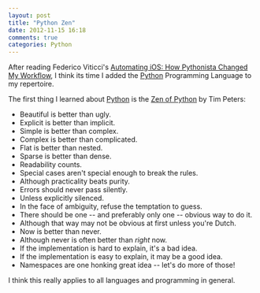 ```yaml
---
layout: post
title: "Python Zen"
date: 2012-11-15 16:18
comments: true
categories: Python
---
```


After reading Federico Viticci's [Automating iOS: How Pythonista Changed My Workflow](http://www.macstories.net/stories/automating-ios-how-pythonista-changed-my-workflow/), I think its time I added the [Python](http://www.python.org) Programming Language to my repertoire.

The first thing I learned about [Python](http://www.python.org) is the [Zen of Python](http://www.python.org/dev/peps/pep-0020/) by Tim Peters:

- Beautiful is better than ugly.
- Explicit is better than implicit.
- Simple is better than complex.
- Complex is better than complicated.
- Flat is better than nested.
- Sparse is better than dense.
- Readability counts.
- Special cases aren't special enough to break the rules.
- Although practicality beats purity.
- Errors should never pass silently.
- Unless explicitly silenced.
- In the face of ambiguity, refuse the temptation to guess.
- There should be one -- and preferably only one -- obvious way to do it.
- Although that way may not be obvious at first unless you're Dutch.
- Now is better than never.
- Although never is often better than *right* now.
- If the implementation is hard to explain, it's a bad idea.
- If the implementation is easy to explain, it may be a good idea.
- Namespaces are one honking great idea -- let's do more of those!

I think this really applies to all languages and programming in general.

